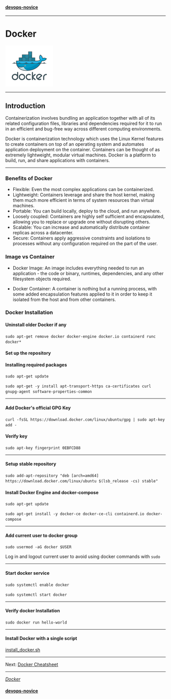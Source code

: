 #### [devops-novice](../README.md)

---

# Docker
<img src="./images/docker.png" alt="Docker"
	title="Docker" width="150" height="130" />

---

## Introduction
Containerization involves bundling an application together with all of its related configuration files, libraries and dependencies required for it to run in an efficient and bug-free way across different computing environments.

Docker is containerization technology which uses the Linux Kernel features to create containers on top of an operating system and automates application deployment on the container. Containers can be thought of as extremely lightweight, modular virtual machines. Docker is a platform to build, run, and share applications with containers.

---

### Benefits of Docker

- Flexible: Even the most complex applications can be containerized.
- Lightweight: Containers leverage and share the host kernel, making them much more efficient in terms of system resources than virtual machines.
- Portable: You can build locally, deploy to the cloud, and run anywhere.
- Loosely coupled: Containers are highly self sufficient and encapsulated, allowing you to replace or upgrade one without disrupting others.
- Scalable: You can increase and automatically distribute container replicas across a datacenter.
- Secure: Containers apply aggressive constraints and isolations to processes without any configuration required on the part of the user.

### Image vs Container

- Docker Image: An image includes everything needed to run an application - the code or binary, runtimes, dependencies, and any other filesystem objects required.

- Docker Container: A container is nothing but a running process, with some added encapsulation features applied to it in order to keep it isolated from the host and from other containers.


### Docker Installation

#### Uninstall older Docker if any

`sudo apt-get remove docker docker-engine docker.io containerd runc docker*`

#### Set up the repository

#### Installing required packages

`sudo apt-get update`

`sudo apt-get -y install
    apt-transport-https
    ca-certificates
    curl
    gnupg-agent
    software-properties-common`

---		

#### Add Docker's official GPG Key

`curl -fsSL https://download.docker.com/linux/ubuntu/gpg | sudo apt-key add -`

#### Verify key

`sudo apt-key fingerprint 0EBFCD88`

---

#### Setup stable repository

`sudo add-apt-repository
   "deb [arch=amd64] https://download.docker.com/linux/ubuntu
   $(lsb_release -cs)
   stable"`

#### Install Docker Engine and docker-compose

`sudo apt-get update`

`sudo apt-get install -y docker-ce docker-ce-cli containerd.io docker-compose`

---

#### Add current user to docker group

`sudo usermod -aG docker $USER`

Log in and logout current user to avoid using docker commands with `sudo`

---

#### Start docker service

`sudo systemctl enable docker`

`sudo systemctl start docker`

---

#### Verify docker Installation

`sudo docker run hello-world`

---

#### Install Docker with a single script

[install_docker.sh](https://github.com/rahulrdate/devops-novice/blob/master/docker/install_docker.sh)

---

Next: [Docker Cheatsheet](docker-cheat-sheet.md)

---

_[Docker](https://www.docker.com/)_

#### [devops-novice](../README.md)
